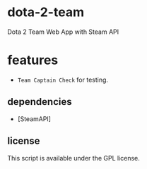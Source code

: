 # dota-2-team

Dota 2 Team Web App with Steam API

# features

- `Team Captain Check` for testing.

## dependencies

- [SteamAPI]

## license

This script is available under the GPL license.
